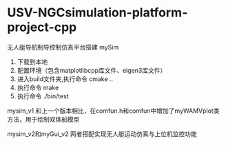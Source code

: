 # USV-NGCsimulation-platform-project-cpp
无人艇导航制导控制仿真平台搭建
mySim
1. 下载到本地
2. 配置环境（包含matplotlibcpp库文件、eigen3库文件）
3. 进入build文件夹,执行命令 cmake ..
4. 执行命令 make
5. 执行命令 ./bin/test

mysim_v1
和上一个版本相比，在comfun.h和comfun中增加了myWAMVplot类方法，用于绘制双体船模型

mysim_v2和myGui_v2
两者搭配实现无人艇运动仿真与上位机监控功能
